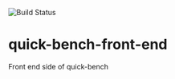 ![Build Status](https://github.com/FredTingaud/quick-bench-front-end/workflows/CI/badge.svg)

# quick-bench-front-end
Front end side of quick-bench
